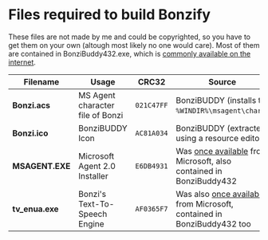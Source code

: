 # Files required to build Bonzify

These files are not made by me and could be copyrighted, so you have to get them on your own (altough most likely no one would care).
Most of them are contained in BonziBuddy432.exe, which is [commonly available on the internet](https://archive.org/download/BonziBuddy432.7z/BonziBuddy432.7z).

|    Filename     |                 Usage                 |   CRC32    | Source |
| --------------- | ------------------------------------- | ---------- | ------ |
| **Bonzi.acs**   | MS Agent character file of Bonzi      | `021C47FF` | BonziBUDDY (installs to `%WINDIR%\msagent\chars`) |
| **Bonzi.ico**   | BonziBUDDY Icon                       | `AC81A034` | BonziBUDDY (extracted using a resource editor) |
| **MSAGENT.EXE** | Microsoft Agent 2.0 Installer         | `E6DB4931` | Was [once available](https://web.archive.org/web/2006id_/http://activex.microsoft.com/activex/controls/agent2/MSagent.exe) from Microsoft, also contained in BonziBuddy432 |
| **tv_enua.exe** | Bonzi's Text-To-Speech Engine         | `AF0365F7` | Was also [once available](https://web.archive.org/web/2006id_/http://activex.microsoft.com/activex/controls/agent2/tv_enua.exe) from Microsoft, contained in BonziBuddy432 too |